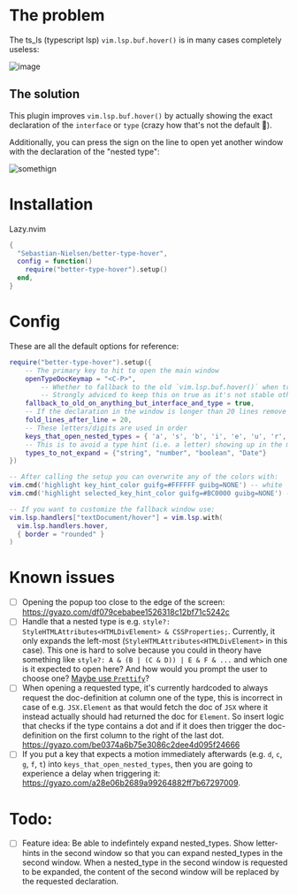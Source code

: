 
# The problem

The ts_ls (typescript lsp) `vim.lsp.buf.hover()` is in many cases completely useless:

![image](https://github.com/user-attachments/assets/a30b638a-2d06-4861-9330-0375a2c4a828)

## The solution

This plugin improves `vim.lsp.buf.hover()` by actually showing the exact declaration of the `interface` or `type` (crazy how that's not the default 🤔). 

Additionally, you can press the sign on the line to open yet another window with the declaration of the "nested type":


![somethign](https://gyazo.com/7ea66b405b1999248e7e145dc90cdd5a.gif)

# Installation

Lazy.nvim
```lua
{
  "Sebastian-Nielsen/better-type-hover",
  config = function()
    require("better-type-hover").setup()
  end,
}
```

# Config

These are all the default options for reference:

```lua
require("better-type-hover").setup({
	-- The primary key to hit to open the main window
	openTypeDocKeymap = "<C-P>",
        -- Whether to fallback to the old `vim.lsp.buf.hover()` when triggered on anything but an interface or type.
        -- Strongly adviced to keep this on true as it's not stable otherwise.
	fallback_to_old_on_anything_but_interface_and_type = true,
	-- If the declaration in the window is longer than 20 lines remove all lines after the 20th line. 
	fold_lines_after_line = 20,
	-- These letters/digits are used in order
	keys_that_open_nested_types = { 'a', 's', 'b', 'i', 'e', 'u', 'r', 'x' },
	-- This is to avoid a type hint (i.e. a letter) showing up in the main window
	types_to_not_expand = {"string", "number", "boolean", "Date"}
})

-- After calling the setup you can overwrite any of the colors with: 
vim.cmd('highlight key_hint_color guifg=#FFFFFF guibg=NONE') -- white
vim.cmd('highlight selected_key_hint_color guifg=#BC0000 guibg=NONE') -- red 

-- If you want to customize the fallback window use:
vim.lsp.handlers["textDocument/hover"] = vim.lsp.with(
  vim.lsp.handlers.hover,
  { border = "rounded" }
)
```

# Known issues

- [ ] Opening the popup too close to the edge of the screen: https://gyazo.com/df079cebabee1526318c12bf71c5242c
- [ ] Handle that a nested type is e.g. `style?: StyleHTMLAttributes<HTMLDivElement> & CSSProperties;`. Currently, it only expands the left-most (`StyleHTMLAttributes<HTMLDivElement>` in this case). This one is hard to solve because you could in theory have something like `style?: A & (B | (C & D)) | E & F & ...` and which one is it expected to open here? And how would you prompt the user to choose one? 
[Maybe use `Prettify`](https://www.reddit.com/r/typescript/comments/1jf9zs1/how_to_get_useful_intellisense_for_complex_types/)?
- [ ] When opening a requested type, it's currently hardcoded to always request the doc-definition at column one of the type, this is incorrect in case of e.g. `JSX.Element` as that would fetch the doc of `JSX` where it instead actually should had returned the doc for `Element`. So insert logic that checks if the type contains a dot and if it does then trigger the doc-definition on the first column to the right of the last dot. https://gyazo.com/be0374a6b75e3086c2dee4d095f24666
- [ ] If you put a key that expects a motion immediately afterwards (e.g. `d`, `c`, `g`, `f`, `t`) into `keys_that_open_nested_types`, then you are going to experience a delay when triggering it: https://gyazo.com/a28e06b2689a99264882ff7b67297009. 

# Todo:

- [ ] Feature idea: Be able to indefintely expand nested_types. Show letter-hints in the second window so that you can expand nested_types in the second window. When a nested_type in the second window is requested to be expanded, the content of the second window will be replaced by the requested declaration. 
